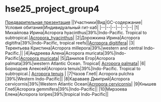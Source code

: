 # hse25_project_group4

[Предварительная презентация](https://docs.google.com/presentation/d/1fcCui5AxxPBHOgyGSAEOSeYGjpnsqvB43RPrgU4BxXM/edit?usp=sharing)
||Участники|Вид|GC-содержание|Условия обитания|Индивидуальный гит-хаб|
|--|--|--|--|--|--|
|1|Михайлова Ирина|Acropora hyacinthus|39%|Indo-Pacific. Tropical to subtropical.|[Acropora_hyacinthus](https://github.com/i8646159/hse25_Acropora_hyacinthus)|
|2|Дорожкина Ирина|Acropora digitifra|39%|Indo-Pacific, tropical reefs||[Acropora digitifera](https://github.com/slender-lori/hse_minor_project)|
|3|Терентьева Кристина|Acropora millepora|39%|western and central Indo-Pacific.||
|4|Андреева Алена|Acropora muricata|39%|Indo-Pacific|[Acropora muricata](https://github.com/aLittleOcean/hse_15_project_acropora_muricata)|
|5|Данилов Егор|Acropora palmata|39%|western Atlantic Ocean. Tropical| [Acropora palmata](https://github.com/Danilovem/hse25_final_proj)|
|6|Борходоев Алексей|Acropora tenuis|39%|Indo-Pacific. Tropical to subtropical.| [Acropora tenuis](https://github.com/alekhaan/hse25_Acropora_tenuis) |
|7|Чазов Глеб| Acropora pulchra |39%|Western Indo-Pacific||
|8|Караваев Дмитрий|Acropora cervicornis|39%|Western Atlantic Ocean|[Acropora cervicornis](https://github.com/dmitriikaravaev/hse25_Acropora_cervicornis)|
|9|Кнышев Глеб|Acropora gemmifera|39%|Indo-Pacific||
|10|Мирзоева Елена|Acropora loripes|39%|tropical Indo-Pacific||
